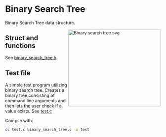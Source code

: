 # Binary Search Tree

Binary Search Tree data structure.

<a href="https://commons.wikimedia.org/wiki/File:Binary_search_tree.svg#/media/File:Binary_search_tree.svg"><img src="https://upload.wikimedia.org/wikipedia/commons/d/da/Binary_search_tree.svg" alt="Binary search tree.svg" align="right" height="250" width="300"></a>

## Struct and functions

See [binary_search_tree.h](binary_search_tree.h).

## Test file

A simple test program utilizing binary search tree. Creates a binary tree consisting of command line arguments and then lets the user check if a value exists. See [test.c](test.c)

Compile with:

```sh
cc test.c binary_search_tree.c -o test
```

